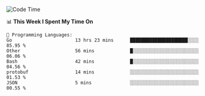 <!--START_SECTION:waka-->
![Code Time](http://img.shields.io/badge/Code%20Time-349%20hrs%2047%20mins-blue)

📊 **This Week I Spent My Time On** 

```text
💬 Programming Languages: 
Go                       13 hrs 23 mins      █████████████████████░░░░   85.95 % 
Other                    56 mins             █░░░░░░░░░░░░░░░░░░░░░░░░   06.06 % 
Bash                     42 mins             █░░░░░░░░░░░░░░░░░░░░░░░░   04.56 % 
protobuf                 14 mins             ░░░░░░░░░░░░░░░░░░░░░░░░░   01.53 % 
JSON                     5 mins              ░░░░░░░░░░░░░░░░░░░░░░░░░   00.55 % 

```


<!--END_SECTION:waka-->